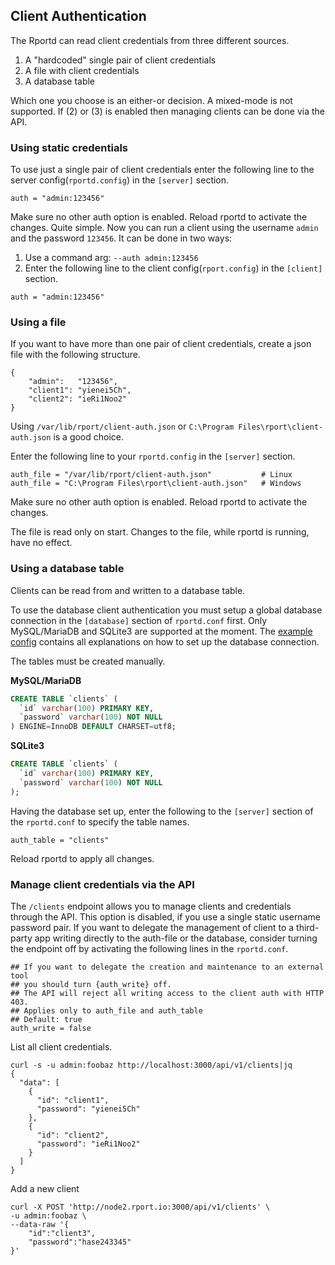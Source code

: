## Client Authentication
The Rportd can read client credentials from three different sources.
1. A "hardcoded" single pair of client credentials
2. A file with client credentials
3. A database table

Which one you choose is an either-or decision. A mixed-mode is not supported.
If (2) or (3) is enabled then managing clients can be done via the API.

### Using static credentials
To use just a single pair of client credentials enter the following line to the server config(`rportd.config`) in the `[server]` section.
```
auth = "admin:123456"
```
Make sure no other auth option is enabled.
Reload rportd to activate the changes.
Quite simple. Now you can run a client using the username `admin` and the password `123456`. It can be done in two ways:
1. Use a command arg: `--auth admin:123456`
2. Enter the following line to the client config(`rport.config`) in the `[client]` section.
```
auth = "admin:123456"
```

### Using a file
If you want to have more than one pair of client credentials, create a json file with the following structure.
```
{
    "admin":   "123456",
    "client1": "yienei5Ch",
    "client2": "ieRi1Noo2"
}
```
Using `/var/lib/rport/client-auth.json` or `C:\Program Files\rport\client-auth.json` is a good choice.

Enter the following line to your `rportd.config` in the `[server]` section.
```
auth_file = "/var/lib/rport/client-auth.json"           # Linux
auth_file = "C:\Program Files\rport\client-auth.json"   # Windows
```
Make sure no other auth option is enabled.
Reload rportd to activate the changes.

The file is read only on start. Changes to the file, while rportd is running, have no effect.

### Using a database table
Clients can be read from and written to a database table.

To use the database client authentication you must setup a global database connection in the `[database]` section of `rportd.conf` first.
Only MySQL/MariaDB and SQLite3 are supported at the moment. The [example config](../rportd.example.conf) contains all explanations on how to set up the database connection.

The tables must be created manually.

**MySQL/MariaDB**

```sql
CREATE TABLE `clients` (
  `id` varchar(100) PRIMARY KEY,
  `password` varchar(100) NOT NULL
) ENGINE=InnoDB DEFAULT CHARSET=utf8;
```

**SQLite3**

```sql
CREATE TABLE `clients` (
  `id` varchar(100) PRIMARY KEY,
  `password` varchar(100) NOT NULL
);
```

Having the database set up, enter the following to the `[server]` section of the `rportd.conf` to specify the table names.
```
auth_table = "clients"
```
Reload rportd to apply all changes.


### Manage client credentials via the API

The `/clients` endpoint allows you to manage clients and credentials through the API.
This option is disabled, if you use a single static username password pair.
If you want to delegate the management of client to a third-party app writing directly to the auth-file or the database, consider turning the endpoint off by activating the following lines in the `rportd.conf`.
```
## If you want to delegate the creation and maintenance to an external tool
## you should turn {auth_write} off.
## The API will reject all writing access to the client auth with HTTP 403.
## Applies only to auth_file and auth_table
## Default: true
auth_write = false
```

List all client credentials.

```
curl -s -u admin:foobaz http://localhost:3000/api/v1/clients|jq
{
  "data": [
    {
      "id": "client1",
      "password": "yienei5Ch"
    },
    {
      "id": "client2",
      "password": "ieRi1Noo2"
    }
  ]
}
```

Add a new client

```
curl -X POST 'http://node2.rport.io:3000/api/v1/clients' \
-u admin:foobaz \
--data-raw '{
    "id":"client3",
    "password":"hase243345"
}'
```
